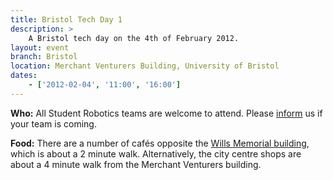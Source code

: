 ```yaml
---
title: Bristol Tech Day 1
description: >
    A Bristol tech day on the 4th of February 2012.
layout: event
branch: Bristol
location: Merchant Venturers Building, University of Bristol
dates:
    - ['2012-02-04', '11:00', '16:00']
---
```


**Who:** All Student Robotics teams are welcome to attend. Please [inform](/about/contactus) us if your team is coming.

**Food:** There are a number of cafés opposite the [Wills Memorial building](http://www.bristol.ac.uk/conferences-hospitality/conferences/precinct/willsmemorial), which is about a 2 minute walk. Alternatively, the city centre shops are about a 4 minute walk from the Merchant Venturers building.
